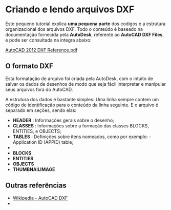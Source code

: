 # Criando e lendo arquivos DXF

Este pequeno tutorial explica **uma pequena parte** dos codigos e a estrutura organizacional dos arquivos DXF.
Todo o conteúdo é baseado na documentação fornecida pela **AutoDesk**, referente ao **AutoCAD DXF Files**, e pode ser consultada na íntegra abaixo:

[AutoCAD 2012 DXF Reference.pdf](https://images.autodesk.com/adsk/files/autocad_2012_pdf_dxf-reference_enu.pdf)

## O formato DXF

Esta formatação de arquivo foi criada pela AutoDesk, com o intuito de salvar os dados de desenhos de modo que seja fácil interpretar e manipular seus arquivos fora do AutoCAD.

A estrutura dos dados é bastante simples: Uma linha sempre contem um código de identificação para o conteúdo da linha seguinte. E o arquivo é separado em seções, sendo elas:

- **HEADER** : Informações gerais sobre o desenho;
- **CLASSES** : Informações sobre a formação das classes BLOCKS, ENTITIES, e OBJECTS;
- **TABLES** : Definições sobre itens nomeados, como por exemplo:
  -Application ID (APPID) table;
-   
- **BLOCKS**
- **ENTITIES**
- **OBJECTS**
- **THUMBNAILIMAGE**




## Outras referências
- [Wikipedia - AutoCAD DXF](https://en.wikipedia.org/wiki/AutoCAD_DXF)
- 
